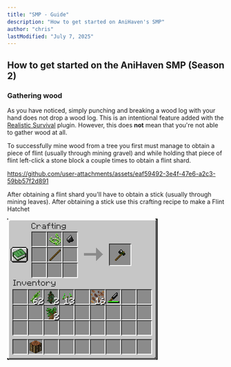 ```yaml
---
title: "SMP - Guide" 
description: "How to get started on AniHaven's SMP"
author: "chris"
lastModified: "July 7, 2025"
---
```


## How to get started on the AniHaven SMP (Season 2)

### Gathering wood

As you have noticed, simply punching and breaking a wood log with your hand does not drop a wood log. This is an intentional feature added with the [Realistic Survival](https://github.com/ValMobile/RealisticSurvival) plugin. However, this does **not** mean that you're not able to gather wood at all. 

To successfully mine wood from a tree you first must manage to obtain a piece of flint (usually through mining gravel) and while holding that piece of flint left-click a stone block a couple times to obtain a flint shard.

https://github.com/user-attachments/assets/eaf59492-3e4f-47e6-a2c3-59bb57f2d891

After obtaining a flint shard you'll have to obtain a stick (usually through mining leaves). After obtaining a stick use this crafting recipe to make a Flint Hatchet

![flint_hatchet recipe](public/uploads/flint_hatchet.png)


